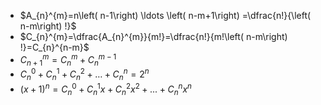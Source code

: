 + $A_{n}^{m}=n\left( n-1\right) \ldots \left( n-m+1\right) =\dfrac{n!}{\left( n-m\right) !}$
+ $C_{n}^{m}=\dfrac{A_{n}^{m}}{m!}=\dfrac{n!}{m!\left( n-m\right) !}=C_{n}^{n-m}$
+ $C_{n+1}^{m}=C_{n}^{m}+C_{n}^{m-1}$
+ $C_{n}^{0}+C_{n}^{1}+C_{n}^{2}+\ldots +C_{n}^{n}=2^{n}$
+ $(x+1)^n=C^{0}_{n}+C^{1}_{n}x+C^{2}_{n}x^2+...+C^{n}_{n}x^n$

